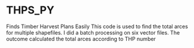 # THPS_PY
Finds Timber Harvest Plans Easily 
This code is used to find the total arces for multiple shapefiles. 
I did a batch processing on six vector files. The outcome calculated the total arces according to THP number 
